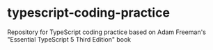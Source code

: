 # typescript-coding-practice
Repository for TypeScript coding practice based on Adam Freeman's "Essential TypeScript 5 Third Edition" book
